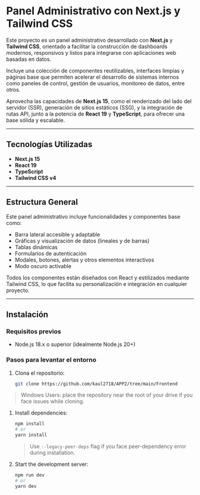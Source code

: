 # Panel Administrativo con Next.js y Tailwind CSS

Este proyecto es un panel administrativo desarrollado con **Next.js** y **Tailwind CSS**, orientado a facilitar la construcción de dashboards modernos, responsivos y listos para integrarse con aplicaciones web basadas en datos.


Incluye una colección de componentes reutilizables, interfaces limpias y páginas base que permiten acelerar el desarrollo de sistemas internos como paneles de control, gestión de usuarios, monitoreo de datos, entre otros.

Aprovecha las capacidades de **Next.js 15**, como el renderizado del lado del servidor (SSR), generación de sitios estáticos (SSG), y la integración de rutas API, junto a la potencia de **React 19** y **TypeScript**, para ofrecer una base sólida y escalable.

---

## Tecnologías Utilizadas

- **Next.js 15**
- **React 19**
- **TypeScript**
- **Tailwind CSS v4**

---

## Estructura General

Este panel administrativo incluye funcionalidades y componentes base como:

- Barra lateral accesible y adaptable
- Gráficas y visualización de datos (lineales y de barras)
- Tablas dinámicas
- Formularios de autenticación
- Modales, botones, alertas y otros elementos interactivos
- Modo oscuro activable

Todos los componentes están diseñados con React y estilizados mediante Tailwind CSS, lo que facilita su personalización e integración en cualquier proyecto.

---

## Instalación

### Requisitos previos

- Node.js 18.x o superior (idealmente Node.js 20+)

### Pasos para levantar el entorno

1. Clona el repositorio:

   ```bash
   git clone https://github.com/kaul2718/APP2/tree/main/Frontend


> Windows Users: place the repository near the root of your drive if you face issues while cloning.

1. Install dependencies:
    ```bash
    npm install
    # or
    yarn install
    ```
    > Use `--legacy-peer-deps` flag if you face peer-dependency error during installation.

2. Start the development server:
    ```bash
    npm run dev
    # or
    yarn dev
    ```

